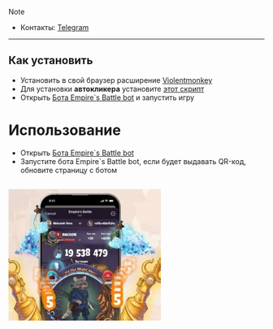 > [!NOTE]
>
> - Контакты: [Telegram](https://t.me/DaveDev13)

---

## Как установить

- Установить в свой браузер расширение [Violentmonkey](https://chromewebstore.google.com/detail/violentmonkey/jinjaccalgkegednnccohejagnlnfdag?hl=be)
- Для установки **автокликера** установите [этот скрипт](https://github.com/DaveDev13/Empires-battle-bot/raw/main/empire-battle-autoclicker.user.js)
- Открыть [Бота Empire`s Battle bot](git@github.com:DaveDev13/Empires-battle-bot.git) и запустить игру

# Использование

- Открыть [Бота Empire`s Battle bot](https://web.telegram.org/k/#?tgaddr=tg%3A%2F%2Fresolve%3Fdomain%3Dfabrika%26appname%3Dapp%26startapp%3Dref_363008)
- Запустите бота Empire`s Battle bot, если будет выдавать QR-код, обновите страницу с ботом

## ![Результат](result.jpg)
